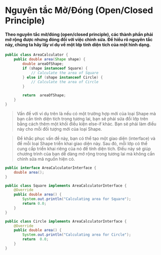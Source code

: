 # Nguyên tắc Mở/Đóng (Open/Closed Principle)

#### Theo nguyên tắc mở/đóng (open/closed principle), các thành phần phải mở rộng được nhưng đóng đối với việc chỉnh sửa. Để hiểu rõ nguyên tắc này, chúng ta hãy lấy ví dụ về một lớp tính diện tích của một hình dạng.

```java
public class AreaCalculator {
    public double area(Shape shape) {
        double areaOfShape;
        if (shape instanceof Square) {
            // Calculate the area of Square
        } else if (shape instanceof Circle) {
            // Calculate the area of Circle
        }
        
        return  areaOfShape;
    }
}
```
> Vấn đề với ví dụ trên là nếu có một trường hợp mới của loại Shape mà bạn cần tính diện tích trong tương lai, bạn sẽ phải sửa đổi lớp trên bằng cách thêm một khối điều kiện else-if khác. Bạn sẽ phải làm điều này cho mỗi đối tượng mới của loại Shape.

> Để khắc phục vấn đề này, bạn có thể tạo một giao diện (interface) và để mỗi loại Shape triển khai giao diện này. Sau đó, mỗi lớp có thể cung cấp triển khai riêng của nó để tính diện tích. Điều này sẽ giúp chương trình của bạn dễ dàng mở rộng trong tương lai mà không cần chỉnh sửa mã nguồn hiện có.

```java
public interface AreaCalculatorInterface {
    double area();
}

public class Square implements AreaCalculatorInterface {
    @Override
    public double area() {
        System.out.println("Calculating area for Square");
        return 0.0;
    }
}

public class Circle implements AreaCalculatorInterface {
    @Override
    public double area() {
        System.out.println("Calculating area for Circle");
        return  0.0;
    }
}
```